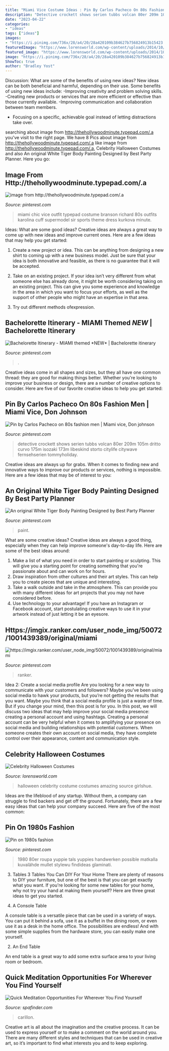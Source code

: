 ```yaml
---
title: "Miami Vice Costume Ideas : Pin By Carlos Pacheco On 80s Fashion Men"
description: "Detective crockett shows serien tubbs volcan 80er 209m 105m dritto curvo 175m isozaki 173m libeskind storto citylife citywave fernsehserien tommyholiday"
date: "2023-04-22"
categories:
- "ideas"
tags: ["ideas"]
images:
- "https://i.pinimg.com/736x/28/a4/20/28a420109b384627b756824913b15423.jpg"
featuredImage: "https://www.lorensworld.com/wp-content/uploads/2014/10/Amazing-Celebrity-Halloween-Costume-Ideas-2013-2014-F.jpg"
featured_image: "https://www.lorensworld.com/wp-content/uploads/2014/10/Amazing-Celebrity-Halloween-Costume-Ideas-2013-2014-F.jpg"
image: "https://i.pinimg.com/736x/28/a4/20/28a420109b384627b756824913b15423.jpg"
ShowToc: true
author: "Bradley Yost"
---
```



Discussion: What are some of the benefits of using new ideas?
New ideas can be both beneficial and harmful, depending on their use. Some benefits of using new ideas include: 
-Improving creativity and problem solving skills.
-Creating new products or services that are more efficient or effective than those currently available.
-Improving communication and collaboration between team members. 
- Focusing on a specific, achievable goal instead of letting distractions take over.

	

		
searching about image from http://thehollywoodminute.typepad.com/.a you've visit to the right page. We have 8 Pics about image from http://thehollywoodminute.typepad.com/.a like image from http://thehollywoodminute.typepad.com/.a, Celebrity Halloween Costumes and also An original White Tiger Body Painting Designed by Best Party Planner. Here you go:
		
    
## Image From Http://thehollywoodminute.typepad.com/.a

<img loading=lazy src="https://i.pinimg.com/736x/de/fb/60/defb60b420db71c729213098cd25cedc.jpg" onerror="this.onerror=null;this.src='https://tse3.mm.bing.net/th?id=OIP.o-SRnXAf3y86E777yNMZZwHaKf&amp;pid=15.1';" alt="image from http://thehollywoodminute.typepad.com/.a">

_Source: pinterest.com_

>miami chic vice outfit typepad costume branson richard 80s outfits karolina cuff supermodel sir sports theme dress kurkova minute. 

	

Ideas: What are some good ideas?
Creative ideas are always a great way to come up with new ideas and improve current ones. Here are a few ideas that may help you get started:
1. Create a new project or idea. This can be anything from designing a new shirt to coming up with a new business model. Just be sure that your idea is both innovative and feasible, as there is no guarantee that it will be accepted.

2. Take on an existing project. If your idea isn’t very different from what someone else has already done, it might be worth considering taking on an existing project. This can give you some experience and knowledge in the area in which you want to focus your efforts, as well as the support of other people who might have an expertise in that area.

3. Try out different methods ofexpression.

    
## Bachelorette Itinerary - MIAMI Themed *NEW* | Bachelorette Itinerary

<img loading=lazy src="https://i.pinimg.com/736x/28/a4/20/28a420109b384627b756824913b15423.jpg" onerror="this.onerror=null;this.src='https://tse1.mm.bing.net/th?id=OIP.BVdHFG_ndLD6MctPGHospgHaGr&amp;pid=15.1';" alt="Bachelorette Itinerary - MIAMI themed *NEW* | Bachelorette itinerary">

_Source: pinterest.com_

>. 

	

Creative ideas come in all shapes and sizes, but they all have one common thread: they are good for making things better. Whether you're looking to improve your business or design, there are a number of creative options to consider. Here are five of our favorite creative ideas to help you get started: 

    
## Pin By Carlos Pacheco On 80s Fashion Men | Miami Vice, Don Johnson

<img loading=lazy src="https://i.pinimg.com/originals/e1/35/c0/e135c054a677da08d796b8476de63d3c.jpg" onerror="this.onerror=null;this.src='https://tse3.mm.bing.net/th?id=OIP.bB_mDFigBL36UV0bny-HbQHaLd&amp;pid=15.1';" alt="Pin by Carlos Pacheco on 80s fashion men | Miami vice, Don johnson">

_Source: pinterest.com_

>detective crockett shows serien tubbs volcan 80er 209m 105m dritto curvo 175m isozaki 173m libeskind storto citylife citywave fernsehserien tommyholiday. 

	

Creative ideas are always up for grabs. When it comes to finding new and innovative ways to improve our products or services, nothing is impossible. Here are a few ideas that may be of interest to you: 

    
## An Original White Tiger Body Painting Designed By Best Party Planner

<img loading=lazy src="https://i.pinimg.com/originals/0d/a6/c0/0da6c0ad413970723e2578d82565cdd1.jpg" onerror="this.onerror=null;this.src='https://tse1.mm.bing.net/th?id=OIP.Wtm2CoYBQ8wJUm_wNe4PzgHaJ4&amp;pid=15.1';" alt="An original White Tiger Body Painting Designed by Best Party Planner">

_Source: pinterest.com_

>paint. 

	

What are some creative ideas?
Creative ideas are always a good thing, especially when they can help improve someone's day-to-day life. Here are some of the best ideas around: 
1. Make a list of what you need in order to start painting or sculpting. This will give you a starting point for creating something that you're passionate about and can work on for hours. 
2. Draw inspiration from other cultures and their art styles. This can help you to create pieces that are unique and interesting. 
3. Take a walk outside and take in the atmosphere. This can provide you with many different ideas for art projects that you may not have considered before. 
4. Use technology to your advantage! If you have an Instagram or Facebook account, start postulating creative ways to use it in your artwork instead of just letting it be an eyesore.

    
## Https://imgix.ranker.com/user_node_img/50072/1001439389/original/miami

<img loading=lazy src="https://i.pinimg.com/736x/8d/1f/4d/8d1f4dde08391070adef4ed5943422ed.jpg" onerror="this.onerror=null;this.src='https://tse4.mm.bing.net/th?id=OIP.wI0YCf7icnc4XHS3X182NgHaK0&amp;pid=15.1';" alt="https://imgix.ranker.com/user_node_img/50072/1001439389/original/miami">

_Source: pinterest.com_

>ranker. 

	

Idea 2: Create a social media profile
Are you looking for a new way to communicate with your customers and followers? Maybe you’ve been using social media to hawk your products, but you’re not getting the results that you want. Maybe you think that a social media profile is just a waste of time. But if you change your mind, then this post is for you. In this post, we will discuss two ideas that may help improve your social media presence: creating a personal account and using hashtags.
Creating a personal account can be very helpful when it comes to amplifying your presence on social media and building relationships with potential customers. When someone creates their own account on social media, they have complete control over their appearance, content and communication style.

    
## Celebrity Halloween Costumes

<img loading=lazy src="https://www.lorensworld.com/wp-content/uploads/2014/10/Amazing-Celebrity-Halloween-Costume-Ideas-2013-2014-F.jpg" onerror="this.onerror=null;this.src='https://tse4.mm.bing.net/th?id=OIP.mANO7nWIPA5rbaFzPgHXPAHaDe&amp;pid=15.1';" alt="Celebrity Halloween Costumes">

_Source: lorensworld.com_

>halloween celebrity costume costumes amazing source girlshue. 

	

Ideas are the lifeblood of any startup. Without them, a company can struggle to find backers and get off the ground. Fortunately, there are a few easy ideas that can help your company succeed. Here are five of the most common: 

    
## Pin On 1980s Fashion

<img loading=lazy src="https://i.pinimg.com/736x/7c/be/0d/7cbe0d26380fc620a162b574824ec307--miami-vice-fashion-s-mens-fashion.jpg" onerror="this.onerror=null;this.src='https://tse2.mm.bing.net/th?id=OIP.iBqy5hCXbcnSh7FSn5s3XQAAAA&amp;pid=15.1';" alt="Pin on 1980s fashion">

_Source: pinterest.com_

>1980 80er roupa yuppie tals yuppies handwerken possible matkalla kuvalähde mullet stylewu findideas glaminati. 

	

3. Tables
3 Tables You Can DIY For Your Home
There are plenty of reasons to DIY your furniture, but one of the best is that you can get exactly what you want. If you're looking for some new tables for your home, why not try your hand at making them yourself? Here are three great ideas to get you started.

1. A Console Table

A console table is a versatile piece that can be used in a variety of ways. You can put it behind a sofa, use it as a buffet in the dining room, or even use it as a desk in the home office. The possibilities are endless! And with some simple supplies from the hardware store, you can easily make one yourself.

2. An End Table

An end table is a great way to add some extra surface area to your living room or bedroom.

    
## Quick Meditation Opportunities For Wherever You Find Yourself

<img loading=lazy src="https://www.spafinder.com/wp-content/uploads/2016/05/Sunrise-Beach.jpg" onerror="this.onerror=null;this.src='https://tse2.mm.bing.net/th?id=OIP.__32ZkNcCTHdFaIZTQAlLAHaE7&amp;pid=15.1';" alt="Quick Meditation Opportunities For Wherever You Find Yourself">

_Source: spafinder.com_

>carillon. 

	

Creative art is all about the imagination and the creative process. It can be used to express yourself or to make a comment on the world around you. There are many different styles and techniques that can be used in creative art, so it’s important to find what interests you and to keep exploring.

